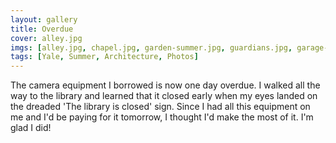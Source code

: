 ```yaml
---
layout: gallery
title: Overdue
cover: alley.jpg
imgs: [alley.jpg, chapel.jpg, garden-summer.jpg, guardians.jpg, garage-coliseum.jpg, garage-lamp.jpg, garage-out.jpg, fence.jpg, st-marys.jpg]
tags: [Yale, Summer, Architecture, Photos]
---
```


The camera equipment I borrowed is now one day overdue. I walked all the way to the library and learned that it closed early when my eyes landed on the dreaded 'The library is closed' sign. Since I had all this equipment on me and I'd be paying for it tomorrow, I thought I'd make the most of it. I'm glad I did!